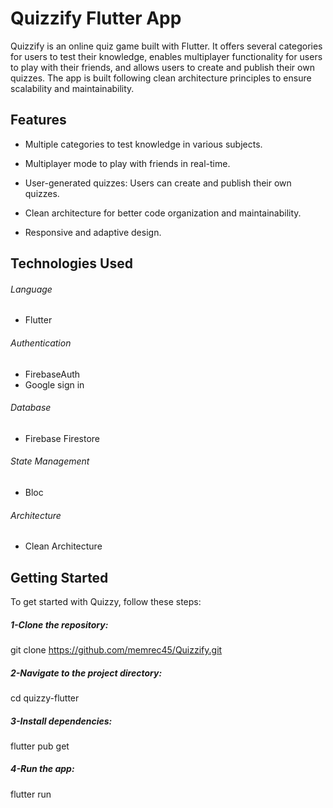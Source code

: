 # Quizzify Flutter App

Quizzify is an online quiz game built with Flutter. It offers several categories for users to test their knowledge, enables multiplayer functionality for users to play with their friends, and allows users to create and publish their own quizzes. The app is built following clean architecture principles to ensure scalability and maintainability.
## Features
* Multiple categories to test knowledge in various subjects.

* Multiplayer mode to play with friends in real-time.

* User-generated quizzes: Users can create and publish their own quizzes.

* Clean architecture for better code organization and maintainability.

* Responsive and adaptive design.
## Technologies Used
###### Language
* Flutter
###### Authentication
* FirebaseAuth
* Google sign in
###### Database
* Firebase Firestore
###### State Management
* Bloc
###### Architecture
* Clean Architecture

## Getting Started

To get started with Quizzy, follow these steps:
##### 1-Clone the repository:
git clone https://github.com/memrec45/Quizzify.git

##### 2-Navigate to the project directory:
cd quizzy-flutter

##### 3-Install dependencies:
flutter pub get

##### 4-Run the app:
flutter run

